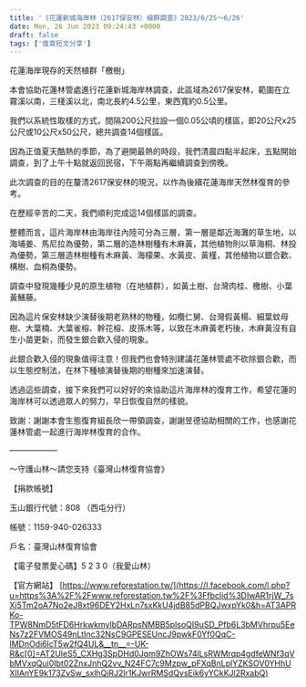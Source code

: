 ```yaml
---
title: '《花蓮新城海岸林（2617保安林）植群調查》2023/6/25～6/26'
date: Mon, 26 Jun 2023 09:24:43 +0000
draft: false
tags: ['復育短文分享']
---
```


花蓮海岸現存的天然植群「檄樹」

本會協助花蓮林管處進行花蓮新城海岸林調查，此區域為2617保安林，範圍在立霧溪以南，三棧溪以北，南北長約4.5公里，東西寬約0.5公里。

我們以系統性取樣的方式，間隔200公尺拉設一個0.05公頃的樣區，即20公尺x25公尺或10公尺x50公尺，總共調查14個樣區。

因為正值夏天酷熱的季節，為了避開最熱的時段，我們清晨四點半起床，五點開始調查，到了上午十點就返回民宿，下午兩點再繼續調查到傍晚。

此次調查的目的在釐清2617保安林的現況，以作為後續花蓮海岸天然林復育的參考。

在歷經辛苦的二天，我們順利完成這14個樣區的調查。

整體而言，這片海岸林由海岸往內陸可分為三層，第一層是鄰近海灘的草生地，以海埔姜、馬尼拉為優勢，第二層的造林樹種有木麻黃，其他植物則以草海桐、林投為優勢，第三層造林樹種有木麻黃、海檬果、水黃皮、黃槿，其他植物以銀合歡、構樹、血桐為優勢。

調查中發現幾種少見的原生植物（在地植群），如黃土樹、台灣肉桂、檄樹、小葉黃鱔藤。

因為這片保安林缺少演替後期老熟林的物種，如欖仁舅、台灣假黃楊、細葉蚊母樹、大葉楠、大葉雀榕、幹花榕、皮孫木等，以致在木麻黃老朽後，木麻黃沒有自生小苗更新，而發生銀合歡入侵的現象。

此銀合歡入侵的現象值得注意！但我們也會特別建議花蓮林管處不砍除銀合歡，而以生態控制法，在林下種植演替後期的樹種來加速演替。

透過這些調查，接下來我們可以好好的來協助這片海岸林的復育工作，希望花蓮的海岸林可以透過眾人的努力，早日恢復自然的樣貌。

致謝：謝謝本會生態復育組長欣一帶領調查，謝謝昱德協助相關的工作，也感謝花蓮林管處一起進行海岸林復育的合作。

——————

～守護山林～請您支持《臺灣山林復育協會》

【捐款帳號】

玉山銀行代號：808 （西屯分行）

帳號：1159-940-026333

戶名：臺灣山林復育協會

【電子發票愛心碼】5 2 3 0（我愛山林）

【官方網站】 [https://www.reforestation.tw/](https://l.facebook.com/l.php?u=https%3A%2F%2Fwww.reforestation.tw%2F%3Ffbclid%3DIwAR1rjW_7sXj5Tm2oA7No2eJ8xt96DEY2HxLn7sxKkU4jdB85dPBQJwxpYk0&h=AT3APRKo-TPW8NmD5tFD6HrkwkmylbDARpsNMBB5plsoQI9uSD_Pfb6L3bMVhrpu5EeNs7z2FVMOS49nLtInc32NsC9GPESEUncJ9pwkF0Yf0QqC-lMDnOdi6lcT5w2fQ4UL&__tn__=-UK-R&c[0]=AT2UleS5_CXHg3SpDHd0Jqm9ZhOWs74lLsRWMrqp4gdfeWNf3qVbMVxqQui0Ibt02ZnxJnhQ2vv_N24FC7c9Mzpw_pFXqBnLplYZKSOV0YHhUXlIAnYE9k173ZvSw_sxlhQiRJ2lr1KJwrRMSdQvsEik6yYCkKJl2RxabQ)